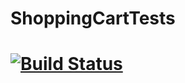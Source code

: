 #  ShoppingCartTests
# [![Build Status](https://travis-ci.org/Ayabonga2017/ShoppingCartTests.svg?branch=master)](https://travis-ci.org/Ayabonga2017/ShoppingCartTests)
